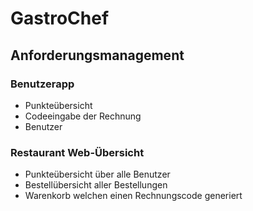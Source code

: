 # GastroChef

## Anforderungsmanagement 

### Benutzerapp
* Punkteübersicht
* Codeeingabe der Rechnung
* Benutzer

### Restaurant Web-Übersicht
* Punkteübersicht über alle Benutzer
* Bestellübersicht aller Bestellungen
* Warenkorb welchen einen Rechnungscode generiert
